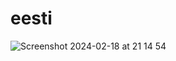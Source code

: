 # eesti

![Screenshot 2024-02-18 at 21 14 54](https://github.com/TahaTesser/eesti/assets/48603081/a1206cbf-f20f-4dfd-8f07-6eb7a5d032c1)
